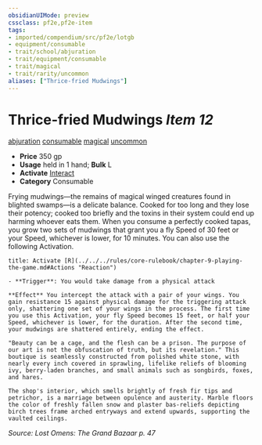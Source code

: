 ```yaml
---
obsidianUIMode: preview
cssclass: pf2e,pf2e-item
tags:
- imported/compendium/src/pf2e/lotgb
- equipment/consumable
- trait/school/abjuration
- trait/equipment/consumable
- trait/magical
- trait/rarity/uncommon
aliases: ["Thrice-fried Mudwings"]
---
```

# Thrice-fried Mudwings *Item 12*  
[abjuration](abjuration.md)  [consumable](consumable.md)  [magical](magical.md)  [uncommon](uncommon.md)  

- **Price** 350 gp
- **Usage** held in 1 hand; **Bulk** L
- **Activate** [Interact](interact.md)
- **Category** Consumable

Frying mudwings—the remains of magical winged creatures found in blighted swamps—is a delicate balance. Cooked for too long and they lose their potency; cooked too briefly and the toxins in their system could end up harming whoever eats them. When you consume a perfectly cooked tapas, you grow two sets of mudwings that grant you a fly Speed of 30 feet or your Speed, whichever is lower, for 10 minutes. You can also use the following Activation.

```ad-embed-ability
title: Activate [R](../../../rules/core-rulebook/chapter-9-playing-the-game.md#Actions "Reaction")

- **Trigger**: You would take damage from a physical attack

**Effect** You intercept the attack with a pair of your wings. You gain resistance 15 against physical damage for the triggering attack only, shattering one set of your wings in the process. The first time you use this Activation, your fly Speed becomes 15 feet, or half your Speed, whichever is lower, for the duration. After the second time, your mudwings are shattered entirely, ending the effect.

"Beauty can be a cage, and the flesh can be a prison. The purpose of our art is not the obfuscation of truth, but its revelation." This boutique is seamlessly constructed from polished white stone, with nearly every inch covered in sprawling, lifelike reliefs of blooming ivy, berry-laden branches, and small animals such as songbirds, foxes, and hares.

The shop's interior, which smells brightly of fresh fir tips and petrichor, is a marriage between opulence and austerity. Marble floors the color of freshly fallen snow and plaster bas-reliefs depicting birch trees frame arched entryways and extend upwards, supporting the vaulted ceilings.
```

*Source: Lost Omens: The Grand Bazaar p. 47*
